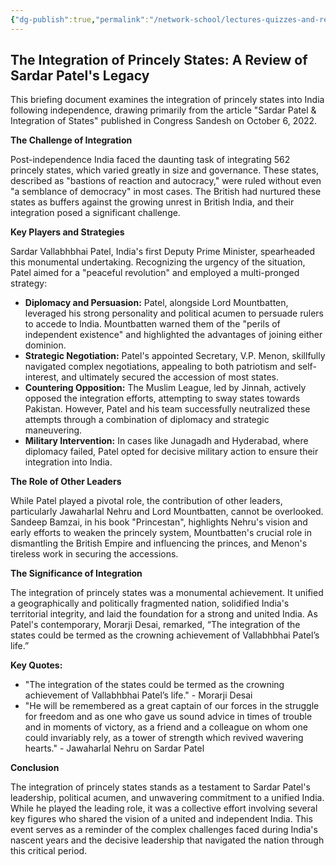 ```yaml
---
{"dg-publish":true,"permalink":"/network-school/lectures-quizzes-and-references/briefs-timelines-and-study-guides/indian-history/indian-history-sardar-patel-and-integration-of-princely-states-brief/"}
---
```




## The Integration of Princely States: A Review of Sardar Patel's Legacy

This briefing document examines the integration of princely states into India following independence, drawing primarily from the article "Sardar Patel & Integration of States" published in Congress Sandesh on October 6, 2022.

**The Challenge of Integration**

Post-independence India faced the daunting task of integrating 562 princely states, which varied greatly in size and governance. These states, described as "bastions of reaction and autocracy," were ruled without even "a semblance of democracy" in most cases. The British had nurtured these states as buffers against the growing unrest in British India, and their integration posed a significant challenge.

**Key Players and Strategies**

Sardar Vallabhbhai Patel, India's first Deputy Prime Minister, spearheaded this monumental undertaking. Recognizing the urgency of the situation, Patel aimed for a "peaceful revolution" and employed a multi-pronged strategy:

- **Diplomacy and Persuasion:** Patel, alongside Lord Mountbatten, leveraged his strong personality and political acumen to persuade rulers to accede to India. Mountbatten warned them of the "perils of independent existence" and highlighted the advantages of joining either dominion.
- **Strategic Negotiation:** Patel's appointed Secretary, V.P. Menon, skillfully navigated complex negotiations, appealing to both patriotism and self-interest, and ultimately secured the accession of most states.
- **Countering Opposition:** The Muslim League, led by Jinnah, actively opposed the integration efforts, attempting to sway states towards Pakistan. However, Patel and his team successfully neutralized these attempts through a combination of diplomacy and strategic maneuvering.
- **Military Intervention:** In cases like Junagadh and Hyderabad, where diplomacy failed, Patel opted for decisive military action to ensure their integration into India.

**The Role of Other Leaders**

While Patel played a pivotal role, the contribution of other leaders, particularly Jawaharlal Nehru and Lord Mountbatten, cannot be overlooked. Sandeep Bamzai, in his book "Princestan", highlights Nehru's vision and early efforts to weaken the princely system, Mountbatten's crucial role in dismantling the British Empire and influencing the princes, and Menon's tireless work in securing the accessions.

**The Significance of Integration**

The integration of princely states was a monumental achievement. It unified a geographically and politically fragmented nation, solidified India's territorial integrity, and laid the foundation for a strong and united India. As Patel's contemporary, Morarji Desai, remarked, “The integration of the states could be termed as the crowning achievement of Vallabhbhai Patel’s life.”

**Key Quotes:**

- "The integration of the states could be termed as the crowning achievement of Vallabhbhai Patel’s life." - Morarji Desai
- "He will be remembered as a great captain of our forces in the struggle for freedom and as one who gave us sound advice in times of trouble and in moments of victory, as a friend and a colleague on whom one could invariably rely, as a tower of strength which revived wavering hearts." - Jawaharlal Nehru on Sardar Patel

**Conclusion**

The integration of princely states stands as a testament to Sardar Patel's leadership, political acumen, and unwavering commitment to a unified India. While he played the leading role, it was a collective effort involving several key figures who shared the vision of a united and independent India. This event serves as a reminder of the complex challenges faced during India's nascent years and the decisive leadership that navigated the nation through this critical period.

